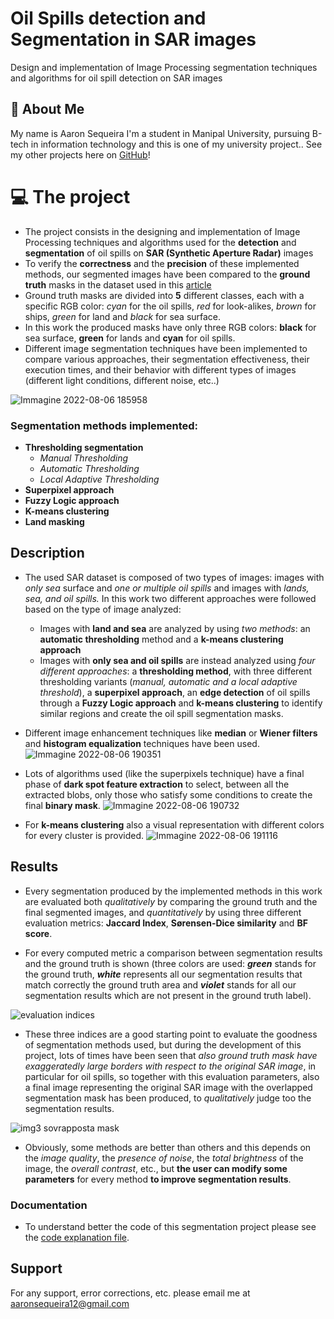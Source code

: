 # Oil Spills detection and Segmentation in SAR images


Design and implementation of Image Processing segmentation
techniques and algorithms for oil spill detection on SAR images
## 🚀 About Me
My name is Aaron Sequeira I'm a student in Manipal University, pursuing B-tech in information technology and this is one of my university project..
See my other projects here on [GitHub](https://github.com/aaronseq12)!

# 💻 The project

- The project consists in the designing and implementation of Image Processing techniques and algorithms used for the **detection** and **segmentation** of oil spills on **SAR (Synthetic Aperture Radar)** images
- To verify the **correctness** and the **precision** of these implemented methods, our segmented images have been compared to the **ground truth** masks in the dataset used in this [article](https://www.researchgate.net/publication/334715725_Oil_Spill_Identification_from_Satellite_Images_Using_Deep_Neural_Networks)
- Ground truth masks are divided into **5** different classes, each with a specific RGB color: *cyan* for the oil spills, *red* for look-alikes, *brown* for ships, *green* for land and *black* for sea surface.  
- In this work the produced masks have only three RGB colors: **black** for sea surface, **green** for lands and **cyan** for oil spills.
- Different image segmentation techniques have been implemented to compare various approaches, their segmentation effectiveness, their execution times, and their behavior with different types of images (different light conditions, different noise, etc..)

![Immagine 2022-08-06 185958](https://user-images.githubusercontent.com/96207365/183258716-74fe57a6-8c97-4d98-97e3-ff2ea7b8d79a.jpg)

### Segmentation methods implemented:
- **Thresholding segmentation**
    - *Manual Thresholding*
    - *Automatic Thresholding*
    - *Local Adaptive Thresholding*
- **Superpixel approach**
- **Fuzzy Logic approach**
- **K-means clustering**
- **Land masking**  

## Description

- The used SAR dataset is composed of two types of images: images with *only sea* surface and *one or multiple oil spills* and images with *lands, sea, and oil spills.* In this work two different approaches were followed based on the type of image analyzed:
    - Images with **land and sea** are analyzed by using *two methods*: an **automatic thresholding** method and a **k-means clustering approach**
    - Images with **only sea and oil spills** are instead analyzed using *four different approaches*: a **thresholding method**, with three different thresholding variants (*manual, automatic and a local adaptive threshold*), a **superpixel approach**, an **edge detection** of oil spills through a **Fuzzy Logic approach** and **k-means clustering** to identify similar regions and create the oil spill segmentation masks.

- Different image enhancement techniques like **median** or **Wiener filters** and **histogram equalization** techniques have been used.
![Immagine 2022-08-06 190351](https://user-images.githubusercontent.com/96207365/183258816-0881c834-f437-41d3-a101-a8582dba555a.jpg)

- Lots of algorithms used (like the superpixels technique) have a final phase of **dark spot feature extraction** to select, between all the extracted blobs, only those who satisfy some conditions to create the final **binary mask**.
![Immagine 2022-08-06 190732](https://user-images.githubusercontent.com/96207365/183258954-a0a04656-32d4-42a1-9884-b0668dc1b379.jpg)

- For **k-means clustering** also a visual representation with different colors for every cluster is provided.
![Immagine 2022-08-06 191116](https://user-images.githubusercontent.com/96207365/183259085-7a9be686-348b-4d3c-b775-c34ce0133a80.jpg)


## Results
- Every segmentation produced by the implemented methods in this work are evaluated both *qualitatively* by comparing the ground truth and the final segmented images, and *quantitatively* by using three different evaluation metrics: **Jaccard Index**, **Sørensen-Dice similarity** and **BF score**. 

- For every computed metric a comparison between segmentation results and the ground truth is shown (three colors are used: ***green*** stands for the ground truth, ***white*** represents all our segmentation results that match correctly the ground truth area and ***violet*** stands for all our segmentation results which are not present in the ground truth label).

![evaluation indices](https://user-images.githubusercontent.com/96207365/185741928-d8a9379d-d6f7-490b-8694-4d1b32435daf.jpg)

- These three indices are a good starting point to evaluate the goodness of segmentation methods used, but during the development of this project, lots of times have been seen that *also ground truth mask have exaggeratedly large borders with respect to the original SAR image*, in particular for oil spills, so together with this evaluation parameters, also a final image representing the original SAR image with the overlapped segmentation mask has been produced, to *qualitatively* judge too the segmentation results.

![img3 sovrapposta mask](https://user-images.githubusercontent.com/96207365/185742093-b89e98e3-aa9e-43fa-9b67-394317a99cc7.jpg)

- Obviously, some methods are better than others and this depends on the *image quality*, the *presence of noise*, the *total brightness* of the image, the *overall contrast*, etc., but **the user can modify some parameters** for every method **to improve segmentation results**.

### Documentation

- To understand better the code of this segmentation project please see the [code explanation file]((https://github.com/aaronseq12/MatlabOilspilldetection/blob/main/Code%20explanation%20(technical%20implementation).pdf)https://github.com/aaronseq12/MatlabOilspilldetection/blob/main/Code%20explanation%20(technical%20implementation).pdf).

## Support

For any support, error corrections, etc. please email me at aaronsequeira12@gmail.com

